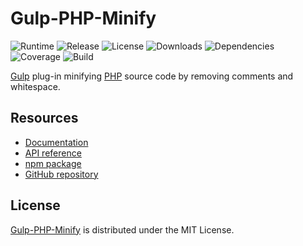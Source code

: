# Gulp-PHP-Minify
![Runtime](https://img.shields.io/badge/node-%3E%3D10.6-brightgreen.svg) ![Release](https://img.shields.io/npm/v/@cedx/gulp-php-minify.svg) ![License](https://img.shields.io/npm/l/@cedx/gulp-php-minify.svg) ![Downloads](https://img.shields.io/npm/dt/@cedx/gulp-php-minify.svg) ![Dependencies](https://david-dm.org/cedx/gulp-php-minify.svg) ![Coverage](https://coveralls.io/repos/github/cedx/gulp-php-minify/badge.svg) ![Build](https://travis-ci.com/cedx/gulp-php-minify.svg)

[Gulp](http://gulpjs.com) plug-in minifying [PHP](https://secure.php.net) source code by removing comments and whitespace.

## Resources
- [Documentation](https://dev.belin.io/gulp-php-minify)
- [API reference](https://dev.belin.io/gulp-php-minify/api)
- [npm package](https://www.npmjs.com/package/@cedx/gulp-php-minify)
- [GitHub repository](https://github.com/cedx/gulp-php-minify)

## License
[Gulp-PHP-Minify](https://github.com/cedx/gulp-php-minify) is distributed under the MIT License.
